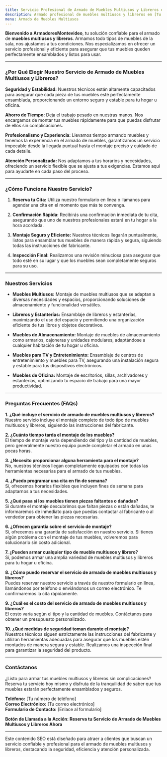 ```yaml
---
title: Servicio Profesional de Armado de Muebles Multiusos y Libreros en Montevideo
description: Armado profesional de muebles multiusos y libreros en [Tu Ciudad]. Montaje seguro y eficiente. Reserva tu cita hoy y disfruta de tus muebles perfectamente ensamblados.
menu: Armado de Muebles Multiusos
---
```


**Bienvenido a ArmadoresMontevideo**, tu solución confiable para el armado de **muebles multiusos y libreros**. Armamos todo tipos de muebles de la sala, nos ajustamos a tus condiciones. Nos especializamos en ofrecer un servicio profesional y eficiente para asegurar que tus muebles queden perfectamente ensamblados y listos para usar.

---

### ¿Por Qué Elegir Nuestro Servicio de Armado de Muebles Multiusos y Libreros?

**Seguridad y Estabilidad:**
Nuestros técnicos están altamente capacitados para asegurar que cada pieza de tus muebles esté perfectamente ensamblada, proporcionando un entorno seguro y estable para tu hogar u oficina. 

**Ahorro de Tiempo:**
Deja el trabajo pesado en nuestras manos. Nos encargamos de montar tus muebles rápidamente para que puedas disfrutar de ellos sin complicaciones.

**Profesionalismo y Experiencia:**
Llevamos tiempo armando muebles y tenemos la experiencia en el armado de muebles, garantizamos un servicio impecable desde la llegada puntual hasta el montaje preciso y cuidado de cada detalle.

**Atención Personalizada:**
Nos adaptamos a tus horarios y necesidades, ofreciendo un servicio flexible que se ajusta a tus exigencias. Estamos aquí para ayudarte en cada paso del proceso.

---

### ¿Cómo Funciona Nuestro Servicio?

1. **Reserva tu Cita:**
   Utiliza nuestro formulario en línea o llámanos para agendar una cita en el momento que más te convenga.

2. **Confirmación Rápida:**
   Recibirás una confirmación inmediata de tu cita, asegurando que uno de nuestros profesionales estará en tu hogar a la hora acordada.

3. **Montaje Seguro y Eficiente:**
   Nuestros técnicos llegarán puntualmente, listos para ensamblar tus muebles de manera rápida y segura, siguiendo todas las instrucciones del fabricante.

4. **Inspección Final:**
   Realizamos una revisión minuciosa para asegurar que todo esté en su lugar y que los muebles sean completamente seguros para su uso.

---

### Nuestros Servicios

- **Muebles Multiusos:**
  Montaje de muebles multiusos que se adaptan a diversas necesidades y espacios, proporcionando soluciones de almacenamiento y funcionalidad versátiles.

- **Libreros y Estanterías:**
  Ensamblaje de libreros y estanterías, maximizando el uso del espacio y permitiendo una organización eficiente de tus libros y objetos decorativos.

- **Muebles de Almacenamiento:**
  Montaje de muebles de almacenamiento como armarios, cajoneras y unidades modulares, adaptándose a cualquier habitación de tu hogar u oficina.

- **Muebles para TV y Entretenimiento:**
  Ensamblaje de centros de entretenimiento y muebles para TV, asegurando una instalación segura y estable para tus dispositivos electrónicos.

- **Muebles de Oficina:**
  Montaje de escritorios, sillas, archivadores y estanterías, optimizando tu espacio de trabajo para una mayor productividad.

---

### Preguntas Frecuentes (FAQs)

**1. ¿Qué incluye el servicio de armado de muebles multiusos y libreros?**  
Nuestro servicio incluye el montaje completo de todo tipo de muebles multiusos y libreros, siguiendo las instrucciones del fabricante.

**2. ¿Cuánto tiempo tarda el montaje de los muebles?**  
El tiempo de montaje varía dependiendo del tipo y la cantidad de muebles, pero generalmente nuestro equipo puede completar el armado en unas pocas horas.

**3. ¿Necesito proporcionar alguna herramienta para el montaje?**  
No, nuestros técnicos llegan completamente equipados con todas las herramientas necesarias para el armado de tus muebles.

**4. ¿Puedo programar una cita en fin de semana?**  
Sí, ofrecemos horarios flexibles que incluyen fines de semana para adaptarnos a tus necesidades.

**5. ¿Qué pasa si los muebles tienen piezas faltantes o dañadas?**  
Si durante el montaje descubrimos que faltan piezas o están dañadas, te informaremos de inmediato para que puedas contactar al fabricante o al vendedor para obtener las piezas necesarias.

**6. ¿Ofrecen garantía sobre el servicio de montaje?**  
Sí, ofrecemos una garantía de satisfacción en nuestro servicio. Si tienes algún problema con el montaje de tus muebles, volveremos para solucionarlo sin costo adicional.

**7. ¿Pueden armar cualquier tipo de mueble multiusos y librero?**  
Sí, podemos armar una amplia variedad de muebles multiusos y libreros para tu hogar u oficina.

**8. ¿Cómo puedo reservar el servicio de armado de muebles multiusos y libreros?**  
Puedes reservar nuestro servicio a través de nuestro formulario en línea, llamándonos por teléfono o enviándonos un correo electrónico. Te confirmaremos la cita rápidamente.

**9. ¿Cuál es el costo del servicio de armado de muebles multiusos y libreros?**  
El costo varía según el tipo y la cantidad de muebles. Contáctanos para obtener un presupuesto personalizado.

**10. ¿Qué medidas de seguridad toman durante el montaje?**  
Nuestros técnicos siguen estrictamente las instrucciones del fabricante y utilizan herramientas adecuadas para asegurar que los muebles estén montados de manera segura y estable. Realizamos una inspección final para garantizar la seguridad del producto.

---

### Contáctanos

¿Listo para armar tus muebles multiusos y libreros sin complicaciones? Reserva tu servicio hoy mismo y disfruta de la tranquilidad de saber que tus muebles estarán perfectamente ensamblados y seguros.

**Teléfono:** [Tu número de teléfono]  
**Correo Electrónico:** [Tu correo electrónico]  
**Formulario de Contacto:** [Enlace al formulario]

**Botón de Llamada a la Acción: Reserva tu Servicio de Armado de Muebles Multiusos y Libreros Ahora**

---

Este contenido SEO está diseñado para atraer a clientes que buscan un servicio confiable y profesional para el armado de muebles multiusos y libreros, destacando la seguridad, eficiencia y atención personalizada.